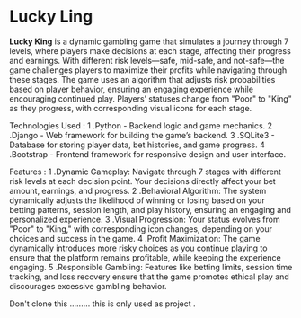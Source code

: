 # Lucky Ling

**Lucky King** is a dynamic gambling game that simulates a journey through 7 levels, where players make decisions at each stage, affecting their progress and earnings. With different risk levels—safe, mid-safe, and not-safe—the game challenges players to maximize their profits while navigating through these stages. The game uses an algorithm that adjusts risk probabilities based on player behavior, ensuring an engaging experience while encouraging continued play. Players’ statuses change from "Poor" to "King" as they progress, with corresponding visual icons for each stage.

Technologies Used :
1 .Python - Backend logic and game mechanics.
2 .Django - Web framework for building the game’s backend.
3 .SQLite3 - Database for storing player data, bet histories, and game progress.
4 .Bootstrap - Frontend framework for responsive design and user interface.

Features :
1 .Dynamic Gameplay: Navigate through 7 stages with different risk levels at each decision point. Your decisions directly affect your bet amount, earnings, and progress.
2 .Behavioral Algorithm: The system dynamically adjusts the likelihood of winning or losing based on your betting patterns, session length, and play history, ensuring an engaging and personalized experience.
3 .Visual Progression: Your status evolves from "Poor" to "King," with corresponding icon changes, depending on your choices and success in the game.
4 .Profit Maximization: The game dynamically introduces more risky choices as you continue playing to ensure that the platform remains profitable, while keeping the experience engaging.
5 .Responsible Gambling: Features like betting limits, session time tracking, and loss recovery ensure that the game promotes ethical play and discourages excessive gambling behavior.



Don't clone this .........
this is only used as project . 
